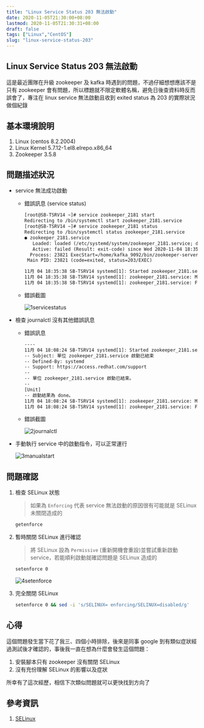 ```yaml
---
title: "Linux Service Status 203 無法啟動"
date: 2020-11-05T21:30:00+08:00
lastmod: 2020-11-05T21:30:31+08:00
draft: false
tags: ["Linux","CentOS"]
slug: "linux-service-status-203"
---
```


## Linux Service Status 203 無法啟動

這是最近團隊在升級 zookeeper 及 kafka 時遇到的問題，不過仔細想想應該不是只有 zookeeper 會有問題，所以標題就不限定軟體名稱，避免日後查資料時反而誤會了，專注在 linux service 無法啟動且收到 exited status 為 203 的實際狀況做個紀錄

## 基本環境說明

1. Linux (centos 8.2.2004)
2. Linux Kernel 5.7.12-1.el8.elrepo.x86_64
3. Zookeeper 3.5.8

## 問題描述狀況

* service 無法成功啟動

    - 錯誤訊息 (service status)

        ```txt
        [root@SB-TSRV14 ~]# service zookeeper_2181 start
        Redirecting to /bin/systemctl start zookeeper_2181.service
        [root@SB-TSRV14 ~]# service zookeeper_2181 status
        Redirecting to /bin/systemctl status zookeeper_2181.service
        ● zookeeper_2181.service
           Loaded: loaded (/etc/systemd/system/zookeeper_2181.service; disabled; vendor preset: disabled)
           Active: failed (Result: exit-code) since Wed 2020-11-04 18:35:38 CST; 3s ago
          Process: 23821 ExecStart=/home/kafka_9092/bin/zookeeper-server-start.sh /home/kafka_9092/config/zookeeper.properties (code=exited, status=203/EXEC)
         Main PID: 23821 (code=exited, status=203/EXEC)

        11月 04 18:35:38 SB-TSRV14 systemd[1]: Started zookeeper_2181.service.
        11月 04 18:35:38 SB-TSRV14 systemd[1]: zookeeper_2181.service: Main process exited, code=exited, status=203/EXEC
        11月 04 18:35:38 SB-TSRV14 systemd[1]: zookeeper_2181.service: Failed with result 'exit-code'.
        ```

    - 錯誤截圖

        ![1servicestatus](https://user-images.githubusercontent.com/3851540/98203310-c06a7d00-1f6e-11eb-8ad8-f6b06bb011a2.png)

* 檢查 journalctl 沒有其他錯誤訊息

    - 錯誤訊息

        ```txt
        ----
        11月 04 18:08:24 SB-TSRV14 systemd[1]: Started zookeeper_2181.service.
        -- Subject: 單位 zookeeper_2181.service 啟動已結束
        -- Defined-By: systemd
        -- Support: https://access.redhat.com/support
        --
        -- 單位 zookeeper_2181.service 啟動已結束。
        --
        [Unit]
        -- 啟動結果為 done。
        11月 04 18:08:24 SB-TSRV14 systemd[1]: zookeeper_2181.service: Main process exited, code=exited, status=203/        EXEC
        11月 04 18:08:24 SB-TSRV14 systemd[1]: zookeeper_2181.service: Failed with result 'exit-code'.
        ```

    - 錯誤截圖

        ![2journalctl](https://user-images.githubusercontent.com/3851540/98203315-c2ccd700-1f6e-11eb-9fdc-e426844a5aca.png)

* 手動執行 service 中的啟動指令，可以正常運行

    ![3manualstart](https://user-images.githubusercontent.com/3851540/98203317-c3fe0400-1f6e-11eb-934e-69e725d30842.png)

## 問題確認

1. 檢查 SELinux 狀態

    > 如果為 `Enforcing` 代表 service 無法啟動的原因很有可能就是 SELinux 未關閉造成的

    ```bash
    getenforce
    ```

2. 暫時關閉 SELinux 進行確認

    > 將 SELinux 設為 `Permissive` (重新開機會重設)並嘗試重新啟動 service，若能順利啟動就確認問題是 SELinux 造成的

    ```bash
    setenforce 0
    ```

    ![4setenforce](https://user-images.githubusercontent.com/3851540/98203319-c52f3100-1f6e-11eb-8981-23cfb1be41ef.png)

3. 完全關閉 SELinux

    ```bash
    setenforce 0 && sed -i 's/SELINUX= enforcing/SELINUX=disabled/g'
    ```

## 心得

這個問題發生當下花了我三、四個小時排除，後來是同事 google 到有類似症狀經過測試後才確認的，事後我一直在想為什麼會發生這個問題：

1. 安裝腳本只有 zookeeper 沒有關閉 SELinux
2. 沒有充份理解 SELinux 的影響以及症狀

所幸有了這次經歷，相信下次類似問題就可以更快找到方向了

## 參考資訊

1. [SELinux](https://wiki.centos.org/zh-tw/HowTos/SELinux)
